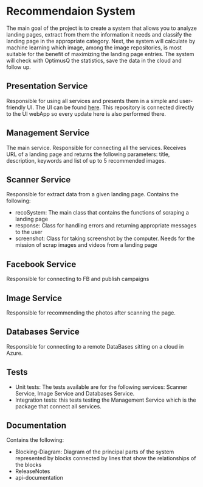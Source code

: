 
# Recommendaion System
The main goal of the project is to create a system that allows you to analyze landing pages, extract from them the information it needs and classify the landing page in the appropriate category. Next, the system will calculate by machine learning which image, among the image repositories, is most suitable for the benefit of maximizing the landing page entries. The system will check with OptimusQ the statistics, save the data in the cloud and follow up.

## Presentation Service
Responsible for using all services and presents them in a simple and user-friendly UI.
The UI can be found [here](https://scannerwebapp.azurewebsites.net/).
This repository is connected directly to the UI webApp so every update here is also performed there.

## Management Service 
The main service. Responsible for connecting all the services. Receives URL of a landing page and returns the following parameters: title, description, keywords and list of up to 5 recommended images. 

## Scanner Service
Responsible for extract data from a given landing page.
Contains the following:
- recoSystem: The main class that contains the functions of scraping a landing page
- response: Class for handling errors and returning appropriate messages to the user
- screenshot: Class for taking screenshot by the computer. Needs for the mission of scrap images and videos from a landing page

## Facebook Service
Responsible for connecting to FB and publish campaigns

## Image Service
Responsible for recommending the photos after scanning the page.

## Databases Service
Responsible for connecting to a remote DataBases sitting on a cloud in Azure.

## Tests
- Unit tests: The tests available are for the following services: Scanner Service, Image Service and Databases Service.
- Integration tests: this tests testing the Management Service which is the package that connect all services.

## Documentation
Contains the following:
- Blocking-Diagram: Diagram of the principal parts of the system represented by blocks connected by lines that show the relationships of the blocks
- ReleaseNotes
- api-documentation



